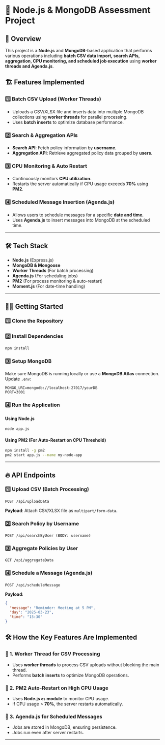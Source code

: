 # 🚀 Node.js & MongoDB Assessment Project

## 📌 Overview
This project is a **Node.js** and **MongoDB**-based application that performs various operations including **batch CSV data import, search APIs, aggregation, CPU monitoring, and scheduled job execution** using **worker threads and Agenda.js**.

## 🏗️ Features Implemented

### **1️⃣ Batch CSV Upload (Worker Threads)**
- Uploads a CSV/XLSX file and inserts data into multiple MongoDB collections using **worker threads** for parallel processing.
- Uses **batch inserts** to optimize database performance.

### **2️⃣ Search & Aggregation APIs**
- **Search API**: Fetch policy information by **username**.
- **Aggregation API**: Retrieve aggregated policy data grouped by **users**.

### **3️⃣ CPU Monitoring & Auto Restart**
- Continuously monitors **CPU utilization**.
- Restarts the server automatically if CPU usage exceeds **70%** using **PM2**.

### **4️⃣ Scheduled Message Insertion (Agenda.js)**
- Allows users to schedule messages for a specific **date and time**.
- Uses **Agenda.js** to insert messages into MongoDB at the scheduled time.

---

## 🛠️ Tech Stack
- **Node.js** (Express.js)
- **MongoDB & Mongoose**
- **Worker Threads** (For batch processing)
- **Agenda.js** (For scheduling jobs)
- **PM2** (For process monitoring & auto-restart)
- **Moment.js** (For date-time handling)

---

## 🏃‍♂️ Getting Started

### **1️⃣ Clone the Repository**

### **2️⃣ Install Dependencies**
```bash
npm install
```

### **3️⃣ Setup MongoDB**
Make sure MongoDB is running locally or use a **MongoDB Atlas** connection. Update `.env`:
```env
MONGO_URI=mongodb://localhost:27017/yourDB
PORT=3001
```

### **4️⃣ Run the Application**
#### **Using Node.js**
```bash
node app.js
```

#### **Using PM2 (For Auto-Restart on CPU Threshold)**
```bash
npm install -g pm2
pm2 start app.js --name my-node-app
```

---

## 🔥 API Endpoints

### **1️⃣ Upload CSV (Batch Processing)**
```http
POST /api/uploadData
```
**Payload**: Attach CSV/XLSX file as `multipart/form-data`.

### **2️⃣ Search Policy by Username**
```http
POST /api/searchByUser (BODY: username)
```

### **3️⃣ Aggregate Policies by User**
```http
GET /api/aggregateData
```

### **4️⃣ Schedule a Message (Agenda.js)**
```http
POST /api/scheduleMessage
```
**Payload:**
```json
{
  "message": "Reminder: Meeting at 5 PM",
  "day": "2025-03-23",
  "time": "15:30"
}
```

## 🛠️ How the Key Features Are Implemented

### **📌 1. Worker Thread for CSV Processing**
- Uses **worker threads** to process CSV uploads without blocking the main thread.
- Performs **batch inserts** to optimize MongoDB operations.

### **📌 2. PM2 Auto-Restart on High CPU Usage**
- Uses **Node.js `os` module** to monitor CPU usage.
- If CPU usage > **70%**, the server restarts automatically.

### **📌 3. Agenda.js for Scheduled Messages**
- Jobs are stored in MongoDB, ensuring persistence.
- Jobs run even after server restarts.

---

